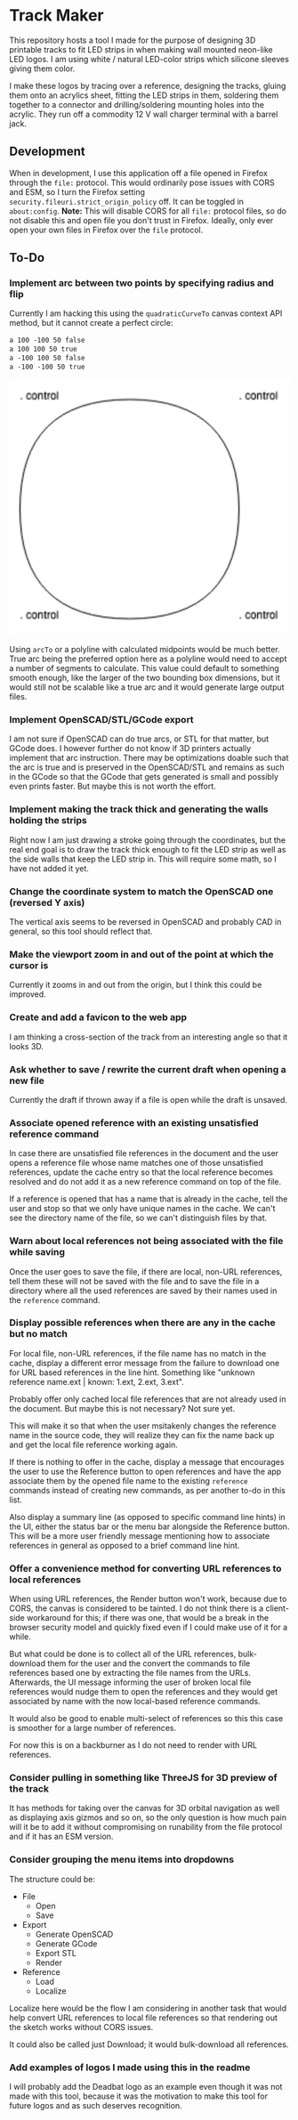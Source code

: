 # Track Maker

This repository hosts a tool I made for the purpose of designing 3D printable
tracks to fit LED strips in when making wall mounted neon-like LED logos. I am
using white / natural LED-color strips which silicone sleeves giving them color.

I make these logos by tracing over a reference, designing the tracks, gluing
them onto an acrylics sheet, fitting the LED strips in them, soldering them
together to a connector and drilling/soldering mounting holes into the acrylic.
They run off a commodity 12 V wall charger terminal with a barrel jack.

## Development

When in development, I use this application off a file opened in Firefox through
the `file:` protocol. This would ordinarily pose issues with CORS and ESM, so I
turn the Firefox setting `security.fileuri.strict_origin_policy` off. It can be
toggled in `about:config`. **Note:** This will disable CORS for all `file:`
protocol files, so do not disable this and open file you don't trust in Firefox.
Ideally, only ever open your own files in Firefox over the `file` protocol.

## To-Do

### Implement arc between two points by specifying radius and flip

Currently I am hacking this using the `quadraticCurveTo` canvas context API
method, but it cannot create a perfect circle:

```
a 100 -100 50 false
a 100 100 50 true
a -100 100 50 false
a -100 -100 50 true
```

![](circle.png)

Using `arcTo` or a polyline with calculated midpoints would be much better. True
arc being the preferred option here as a polyline would need to accept a number
of segments to calculate. This value could default to something smooth enough,
like the larger of the two bounding box dimensions, but it would still not be
scalable like a true arc and it would generate large output files.

### Implement OpenSCAD/STL/GCode export

I am not sure if OpenSCAD can do true arcs, or STL for that matter, but GCode
does. I however further do not know if 3D printers actually implement that arc
instruction. There may be optimizations doable such that the arc is true and is
preserved in the OpenSCAD/STL and remains as such in the GCode so that the GCode
that gets generated is small and possibly even prints faster. But maybe this is
not worth the effort.

### Implement making the track thick and generating the walls holding the strips

Right now I am just drawing a stroke going through the coordinates, but the real
end goal is to draw the track thick enough to fit the LED strip as well as the
side walls that keep the LED strip in. This will require some math, so I have
not added it yet.

### Change the coordinate system to match the OpenSCAD one (reversed Y axis)

The vertical axis seems to be reversed in OpenSCAD and probably CAD in general,
so this tool should reflect that.

### Make the viewport zoom in and out of the point at which the cursor is

Currently it zooms in and out from the origin, but I think this could be
improved.

### Create and add a favicon to the web app

I am thinking a cross-section of the track from an interesting angle so that it
looks 3D.

### Ask whether to save / rewrite the current draft when opening a new file

Currently the draft if thrown away if a file is open while the draft is unsaved.

### Associate opened reference with an existing unsatisfied reference command

In case there are unsatisfied file references in the document and the user opens
a reference file whose name matches one of those unsatisfied references, update
the cache entry so that the local reference becomes resolved and do not add it
as a new reference command on top of the file.

If a reference is opened that has a name that is already in the cache, tell the
user and stop so that we only have unique names in the cache. We can't see the
directory name of the file, so we can't distinguish files by that.

### Warn about local references not being associated with the file while saving

Once the user goes to save the file, if there are local, non-URL references,
tell them these will not be saved with the file and to save the file in a
directory where all the used references are saved by their names used in the
`reference` command.

### Display possible references when there are any in the cache but no match

For local file, non-URL references, if the file name has no match in the cache,
display a different error message from the failure to download one for URL based
references in the line hint. Something like "unknown reference name.ext | known:
1.ext, 2.ext, 3.ext".

Probably offer only cached local file references that are not already used in
the document. But maybe this is not necessary? Not sure yet.

This will make it so that when the user msitakenly changes the reference name in
the source code, they will realize they can fix the name back up and get the
local file reference working again.

If there is nothing to offer in the cache, display a message that encourages the
user to use the Reference button to open references and have the app associate
them by the opened file name to the existing `reference` commands instead of
creating new commands, as per another to-do in this list.

Also display a summary line (as opposed to specific command line hints) in the
UI, either the status bar or the menu bar alongside the Reference button. This
will be a more user friendly message mentioning how to associate references in
general as opposed to a brief command line hint.

### Offer a convenience method for converting URL references to local references

When using URL references, the Render button won't work, because due to CORS,
the canvas is considered to be tainted. I do not think there is a client-side
workaround for this; if there was one, that would be a break in the browser
security model and quickly fixed even if I could make use of it for a while.

But what could be done is to collect all of the URL references, bulk-download
them for the user and the convert the commands to file references based one by
extracting the file names from the URLs. Afterwards, the UI message informing
the user of broken local file references would nudge them to open the references
and they would get associated by name with the now local-based reference
commands.

It would also be good to enable multi-select of references so this this case is
smoother for a large number of references.

For now this is on a backburner as I do not need to render with URL references.

### Consider pulling in something like ThreeJS for 3D preview of the track

It has methods for taking over the canvas for 3D orbital navigation as well as
displaying axis gizmos and so on, so the only question is how much pain will it
be to add it without compromising on runability from the file protocol and if
it has an ESM version.

### Consider grouping the menu items into dropdowns

The structure could be:

- File
  - Open
  - Save
- Export
  - Generate OpenSCAD
  - Generate GCode
  - Export STL
  - Render
- Reference
  - Load
  - Localize

Localize here would be the flow I am considering in another task that would help
convert URL references to local file references so that rendering out the sketch
works without CORS issues.

It could also be called just Download; it would bulk-download all references.

### Add examples of logos I made using this in the readme

I will probably add the Deadbat logo as an example even though it was not made
with this tool, because it was the motivation to make this tool for future logos
and as such deserves recognition.
